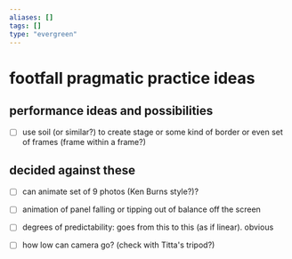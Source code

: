 ```yaml
---
aliases: []
tags: []
type: "evergreen"
---
```


# footfall pragmatic practice ideas


## performance ideas and possibilities

- [ ] use soil (or similar?) to create stage or some kind of border or even set of frames (frame within a frame?)


## decided against these

- [ ] can animate set of 9 photos (Ken Burns style?)? 
- [ ] animation of panel falling or tipping out of balance off the screen
- [ ] degrees of predictability: goes from this to this (as if linear). obvious
- [ ] how low can camera go? (check with Titta's tripod?)

